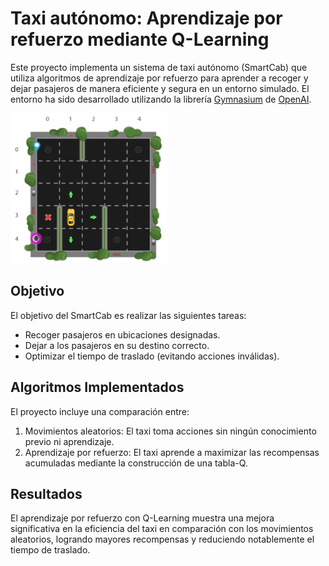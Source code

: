 # Taxi autónomo: Aprendizaje por refuerzo mediante Q-Learning

Este proyecto implementa un sistema de taxi autónomo (SmartCab) que utiliza algoritmos de aprendizaje por refuerzo para aprender a recoger y dejar pasajeros de manera eficiente y segura en un entorno simulado. El entorno ha sido desarrollado utilizando la librería [Gymnasium](https://gymnasium.farama.org/index.html) de [OpenAI](https://openai.com/).

<img src='./src/img/smartcab_map.png' width='250' />

## Objetivo

El objetivo del SmartCab es realizar las siguientes tareas:

- Recoger pasajeros en ubicaciones designadas.
- Dejar a los pasajeros en su destino correcto.
- Optimizar el tiempo de traslado (evitando acciones inválidas).



## Algoritmos Implementados

El proyecto incluye una comparación entre:

1. Movimientos aleatorios: El taxi toma acciones sin ningún conocimiento previo ni aprendizaje.
2. Aprendizaje por refuerzo: El taxi aprende a maximizar las recompensas acumuladas mediante la construcción de una tabla-Q.

## Resultados

El aprendizaje por refuerzo con Q-Learning muestra una mejora significativa en la eficiencia del taxi en comparación con los movimientos aleatorios, logrando mayores recompensas y reduciendo notablemente el tiempo de traslado.
